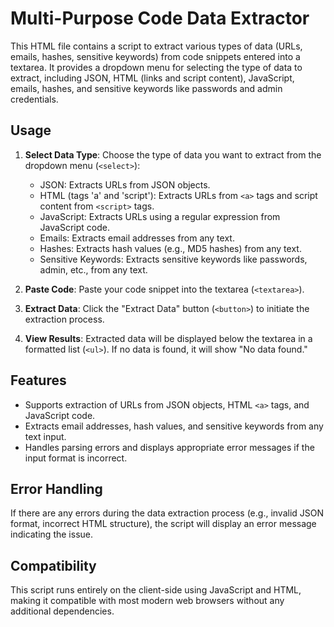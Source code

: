 # Multi-Purpose Code Data Extractor

This HTML file contains a script to extract various types of data (URLs, emails, hashes, sensitive keywords) from code snippets entered into a textarea. It provides a dropdown menu for selecting the type of data to extract, including JSON, HTML (links and script content), JavaScript, emails, hashes, and sensitive keywords like passwords and admin credentials.

## Usage

1. **Select Data Type**: Choose the type of data you want to extract from the dropdown menu (`<select>`):
   - JSON: Extracts URLs from JSON objects.
   - HTML (tags 'a' and 'script'): Extracts URLs from `<a>` tags and script content from `<script>` tags.
   - JavaScript: Extracts URLs using a regular expression from JavaScript code.
   - Emails: Extracts email addresses from any text.
   - Hashes: Extracts hash values (e.g., MD5 hashes) from any text.
   - Sensitive Keywords: Extracts sensitive keywords like passwords, admin, etc., from any text.

2. **Paste Code**: Paste your code snippet into the textarea (`<textarea>`).

3. **Extract Data**: Click the "Extract Data" button (`<button>`) to initiate the extraction process.

4. **View Results**: Extracted data will be displayed below the textarea in a formatted list (`<ul>`). If no data is found, it will show "No data found."

## Features

- Supports extraction of URLs from JSON objects, HTML `<a>` tags, and JavaScript code.
- Extracts email addresses, hash values, and sensitive keywords from any text input.
- Handles parsing errors and displays appropriate error messages if the input format is incorrect.

## Error Handling

If there are any errors during the data extraction process (e.g., invalid JSON format, incorrect HTML structure), the script will display an error message indicating the issue.

## Compatibility

This script runs entirely on the client-side using JavaScript and HTML, making it compatible with most modern web browsers without any additional dependencies.



